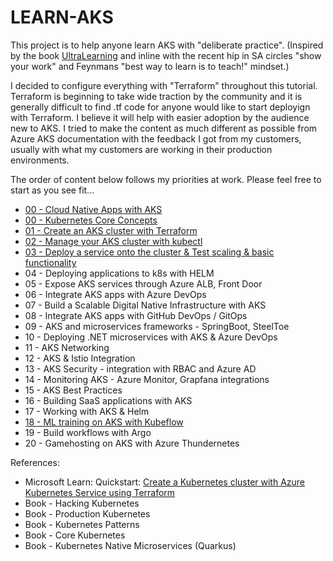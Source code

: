 # LEARN-AKS 
This project is to help anyone learn AKS with "deliberate practice". (Inspired by the book [UltraLearning](https://www.amazon.com/Ultralearning-Master-Outsmart-Competition-Accelerate/dp/006285268X) and inline with the recent hip in SA circles "show your work" and Feynmans "best way to learn is to teach!" mindset.)

I decided to configure everything with "Terraform" throughout this tutorial. Terraform is beginning to take wide traction by the community and it is generally difficult to find .tf code for anyone would like to start deployign with Terraform. I believe it will help with easier adoption by the audience new to AKS.
I tried to make the content as much different as possible from Azure AKS documentation with the feedback I got from my customers, usually with what my customers are working in their production environments. 

The order of content below follows my priorities at work. Please feel free to start as you see fit...


- [00 - Cloud Native Apps with AKS](https://github.com/ozgurgulerx/learnaks/tree/main/00%20-%20Introduction%20to%20Kubernetes%20-%20Concepts) 
- [00 - Kubernetes Core Concepts](https://github.com/ozgurgulerx/learnaks/tree/main/00%20-%20Kubernetes%20Core%20Concepts)
- [01 - Create an AKS cluster with Terraform](https://github.com/ozgurgulerx/learnaks/tree/main/01-Launch%20AKS%20Cluster%20with%20Terraform) 
- [02 - Manage your AKS cluster with kubectl](https://github.com/ozgurgulerx/learnaks/tree/main/02%20-%20Manage%20your%20AKS%20cluster%20with%20kubectl) 
- [03 - Deploy a service onto the cluster & Test scaling & basic functionality](https://github.com/ozgurgulerx/learnaks/tree/main/03%20-%20Deploy%20a%20service%20onto%20the%20cluster%20&%20Test%20scaling%20&%20basic%20functionality) 
- 04 - Deploying applications to k8s with HELM 
- 05 - Expose AKS services through Azure ALB, Front Door 
- 06 - Integrate AKS apps with Azure DevOps
- 07 - Build a Scalable Digital Native Infrastructure with AKS 
- 08 - Integrate AKS apps with GitHub DevOps / GitOps 
- 09 - AKS and microservices frameworks - SpringBoot, SteelToe 
- 10 - Deploying .NET microservices with AKS & Azure DevOps 
- 11 - AKS Networking 
- 12 - AKS & Istio Integration
- 13 - AKS Security - integration with RBAC and Azure AD 
- 14 - Monitoring AKS - Azure Monitor, Grapfana integrations 
- 15 - AKS Best Practices 
- 16 - Building SaaS applications with AKS
- 17 - Working with AKS & Helm 
- [18 - ML training on AKS with Kubeflow](https://github.com/ozgurgulerx/learnaks/tree/main/18%20-%20Kubeflow)
- 19 - Build workflows with Argo 
- 20 - Gamehosting on AKS with Azure Thundernetes 


References:
- Microsoft Learn: Quickstart: [Create a Kubernetes cluster with Azure Kubernetes Service using Terraform](https://learn.microsoft.com/en-us/azure/developer/terraform/create-k8s-cluster-with-tf-and-aks)
- Book - Hacking Kubernetes 
- Book - Production Kubernetes 
- Book - Kubernetes Patterns 
- Book - Core Kubernetes 
- Book - Kubernetes Native Microservices (Quarkus)

